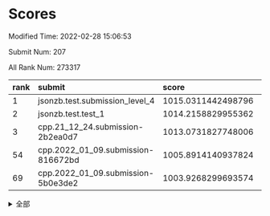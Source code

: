 # Scores

Modified Time: 2022-02-28 15:06:53

Submit Num: 207

All Rank Num: 273317

| rank |               submit               |       score        |       sigma        | pk_num |
| :--- | :--------------------------------- | :----------------- | :----------------- | :----- |
| 1    | jsonzb.test.submission_level_4     | 1015.0311442498796 | 0.8364916018166845 | 5282   |
| 2    | jsonzb.test.test_1                 | 1014.2158829955362 | 0.821820475240805  | 5282   |
| 3    | cpp.21_12_24.submission-2b2ea0d7   | 1013.0731827748006 | 0.7902264653549349 | 5282   |
| 54   | cpp.2022_01_09.submission-816672bd | 1005.8914140937824 | 0.7303095316017889 | 5280   |
| 69   | cpp.2022_01_09.submission-5b0e3de2 | 1003.9268299693574 | 0.7141476654588266 | 5282   |


<details>
<summary>全部</summary>

| rank |                 submit                 |       score        |       sigma        | pk_num |
| :--- | :------------------------------------- | :----------------- | :----------------- | :----- |
| 1    | jsonzb.test.submission_level_4         | 1015.0311442498796 | 0.8364916018166845 | 5282   |
| 2    | jsonzb.test.test_1                     | 1014.2158829955362 | 0.821820475240805  | 5282   |
| 3    | cpp.21_12_24.submission-2b2ea0d7       | 1013.0731827748006 | 0.7902264653549349 | 5282   |
| 4    | gobigger.level_3.submission_level_3_22 | 1011.7720110505999 | 0.7664083753061011 | 5286   |
| 5    | gobigger.level_3.submission_level_3_28 | 1011.396515409212  | 0.760554985027137  | 5281   |
| 6    | gobigger.level_3.submission_level_3_39 | 1011.2333023001544 | 0.7664867437673105 | 5281   |
| 7    | gobigger.level_3.submission_level_3_42 | 1011.1011109491659 | 0.7564565141299642 | 5281   |
| 8    | gobigger.level_3.submission_level_3_33 | 1011.0807054369833 | 0.7749177503643042 | 5279   |
| 9    | gobigger.level_3.submission_level_3_40 | 1011.0481634863447 | 0.7562144722344165 | 5278   |
| 10   | gobigger.level_3.submission_level_3_19 | 1011.0325508300517 | 0.7700243696526762 | 5287   |
| 11   | gobigger.level_3.submission_level_3_0  | 1010.9766880718967 | 0.7582845682528828 | 5279   |
| 12   | gobigger.level_3.submission_level_3_25 | 1010.8908871267096 | 0.7667368818946984 | 5284   |
| 13   | gobigger.level_3.submission_level_3_5  | 1010.8751454374894 | 0.77822862706847   | 5282   |
| 14   | gobigger.level_3.submission_level_3_29 | 1010.7672717324315 | 0.7523441078753245 | 5280   |
| 15   | gobigger.level_3.submission_level_3_3  | 1010.7218659251581 | 0.7421964399613982 | 5283   |
| 16   | gobigger.level_3.submission_level_3_8  | 1010.6523679500409 | 0.7890156172508217 | 5282   |
| 17   | gobigger.level_3.submission_level_3_11 | 1010.6044267250802 | 0.7767040024137484 | 5279   |
| 18   | gobigger.level_3.submission_level_3_34 | 1010.5534597839485 | 0.7420018458284356 | 5279   |
| 19   | gobigger.level_3.submission_level_3_36 | 1010.5431021232623 | 0.787036621285373  | 5276   |
| 20   | gobigger.level_3.submission_level_3_24 | 1010.4410971027086 | 0.7528931878423452 | 5278   |
| 21   | gobigger.level_3.submission_level_3_12 | 1010.3966378511949 | 0.7454493640937209 | 5281   |
| 22   | gobigger.level_3.submission_level_3_30 | 1010.2198662057363 | 0.7619086741450254 | 5281   |
| 23   | gobigger.level_3.submission_level_3_23 | 1010.208821775771  | 0.7670779665618347 | 5283   |
| 24   | gobigger.level_3.submission_level_3_31 | 1010.1952853303023 | 0.7680462707588459 | 5281   |
| 25   | gobigger.level_3.submission_level_3_37 | 1010.1576859025552 | 0.76665483449525   | 5279   |
| 26   | gobigger.level_3.submission_level_3_15 | 1010.0975301073665 | 0.7620464226778182 | 5283   |
| 27   | gobigger.level_3.submission_level_3_38 | 1010.0700378420719 | 0.7507545202062763 | 5287   |
| 28   | gobigger.level_3.submission_level_3_4  | 1009.9629622295727 | 0.7397934679858128 | 5285   |
| 29   | gobigger.level_3.submission_level_3_49 | 1009.8701437282053 | 0.7539198358319792 | 5286   |
| 30   | gobigger.level_3.submission_level_3_41 | 1009.807242931584  | 0.7350186832942378 | 5284   |
| 31   | gobigger.level_3.submission_level_3_17 | 1009.8035442794028 | 0.7705532100353549 | 5284   |
| 32   | gobigger.level_3.submission_level_3_26 | 1009.8000042059888 | 0.7431677798969943 | 5284   |
| 33   | gobigger.level_3.submission_level_3_44 | 1009.7407543853077 | 0.744191563205867  | 5276   |
| 34   | gobigger.level_3.submission_level_3_20 | 1009.7086694318763 | 0.7712370686413428 | 5281   |
| 35   | gobigger.level_3.submission_level_3_46 | 1009.7042168162492 | 0.7576284266316965 | 5280   |
| 36   | gobigger.level_3.submission_level_3_16 | 1009.6664585414039 | 0.7542513502822253 | 5284   |
| 37   | gobigger.level_3.submission_level_3_45 | 1009.6407363837926 | 0.7435683575136615 | 5283   |
| 38   | gobigger.level_3.submission_level_3_2  | 1009.589713779463  | 0.7633729385562668 | 5283   |
| 39   | gobigger.level_3.submission_level_3_13 | 1009.4536239731361 | 0.7644709345938505 | 5282   |
| 40   | gobigger.level_3.submission_level_3_14 | 1009.365818920746  | 0.7526566408104337 | 5281   |
| 41   | gobigger.level_3.submission_level_3_10 | 1009.3396982425198 | 0.720801159732001  | 5279   |
| 42   | gobigger.level_3.submission_level_3_48 | 1009.3188176117433 | 0.756978809291494  | 5279   |
| 43   | gobigger.level_3.submission_level_3_35 | 1009.3071784195384 | 0.7444021885685673 | 5283   |
| 44   | gobigger.level_3.submission_level_3_1  | 1009.2690209120412 | 0.7805171096042862 | 5286   |
| 45   | gobigger.level_3.submission_level_3_32 | 1009.1943406747895 | 0.7561396128947099 | 5280   |
| 46   | gobigger.level_3.submission_level_3_9  | 1009.1685293385564 | 0.7346473123053369 | 5283   |
| 47   | gobigger.level_3.submission_level_3_6  | 1008.9876814264752 | 0.7395052061666231 | 5278   |
| 48   | gobigger.level_3.submission_level_3_18 | 1008.8915976485843 | 0.7646441485288511 | 5278   |
| 49   | gobigger.level_3.submission_level_3_21 | 1008.866903555546  | 0.7422143978451364 | 5279   |
| 50   | gobigger.level_3.submission_level_3_47 | 1008.7438357491961 | 0.7773912132587449 | 5278   |
| 51   | gobigger.level_3.submission_level_3_43 | 1008.3734061598199 | 0.7559990077419885 | 5283   |
| 52   | gobigger.level_3.submission_level_3_7  | 1008.334786026328  | 0.7446093149538477 | 5280   |
| 53   | gobigger.level_3.submission_level_3_27 | 1007.9700961685726 | 0.7355794803551592 | 5282   |
| 54   | cpp.2022_01_09.submission-816672bd     | 1005.8914140937824 | 0.7303095316017889 | 5280   |
| 55   | gobigger.level_1.submission_level_1_23 | 1004.9746030812258 | 0.7212792395793441 | 5284   |
| 56   | gobigger.level_1.submission_level_1_35 | 1004.7393440496913 | 0.7184783862485022 | 5280   |
| 57   | gobigger.level_1.submission_level_1_49 | 1004.546120989085  | 0.724046630871818  | 5280   |
| 58   | gobigger.level_1.submission_level_1_7  | 1004.4294343227506 | 0.7290463623430502 | 5277   |
| 59   | gobigger.level_1.submission_level_1_47 | 1004.2972057585769 | 0.7148479335908072 | 5282   |
| 60   | gobigger.level_1.submission_level_1_39 | 1004.2732151258216 | 0.7112510431487303 | 5283   |
| 61   | gobigger.level_1.submission_level_1_43 | 1004.22791875266   | 0.7214980178119681 | 5277   |
| 62   | gobigger.level_1.submission_level_1_36 | 1004.0973265589191 | 0.7195360594889405 | 5281   |
| 63   | gobigger.level_1.submission_level_1_8  | 1004.0966070952782 | 0.7109353605250508 | 5282   |
| 64   | gobigger.level_1.submission_level_1_33 | 1004.084375021425  | 0.7140327263300077 | 5278   |
| 65   | gobigger.level_1.submission_level_1_17 | 1004.0540599954237 | 0.72983071103192   | 5283   |
| 66   | gobigger.level_1.submission_level_1_19 | 1004.0118987149807 | 0.7208137468415257 | 5287   |
| 67   | gobigger.level_1.submission_level_1_45 | 1003.9871754479391 | 0.7271738939334863 | 5281   |
| 68   | gobigger.level_1.submission_level_1_10 | 1003.9671787524995 | 0.7244374845745553 | 5282   |
| 69   | cpp.2022_01_09.submission-5b0e3de2     | 1003.9268299693574 | 0.7141476654588266 | 5282   |
| 70   | gobigger.level_1.submission_level_1_29 | 1003.8796237305016 | 0.7215709969836371 | 5283   |
| 71   | gobigger.level_1.submission_level_1_40 | 1003.7525398030933 | 0.723166800384615  | 5279   |
| 72   | gobigger.level_1.submission_level_1_14 | 1003.7504010822779 | 0.7281986821433525 | 5287   |
| 73   | gobigger.level_1.submission_level_1_32 | 1003.7157242373092 | 0.7251529469959345 | 5283   |
| 74   | gobigger.level_1.submission_level_1_12 | 1003.6706955828447 | 0.7154229755519221 | 5281   |
| 75   | gobigger.level_1.submission_level_1_46 | 1003.6046951765396 | 0.7205319129879874 | 5286   |
| 76   | gobigger.level_1.submission_level_1_25 | 1003.5025058446608 | 0.7148179047575929 | 5283   |
| 77   | gobigger.level_1.submission_level_1_44 | 1003.4719346291773 | 0.7227167451894477 | 5281   |
| 78   | gobigger.level_1.submission_level_1_6  | 1003.4601552092188 | 0.7297015363400746 | 5283   |
| 79   | gobigger.level_1.submission_level_1_24 | 1003.4450486824339 | 0.7170624346222769 | 5283   |
| 80   | gobigger.level_1.submission_level_1_31 | 1003.4436251406714 | 0.72376582738665   | 5282   |
| 81   | gobigger.level_1.submission_level_1_27 | 1003.4235909851519 | 0.7162940580180617 | 5275   |
| 82   | gobigger.level_1.submission_level_1_26 | 1003.3702839197061 | 0.7188379877248109 | 5283   |
| 83   | gobigger.level_1.submission_level_1_38 | 1003.3690988861915 | 0.7157284635583419 | 5285   |
| 84   | gobigger.level_1.submission_level_1_34 | 1003.3224773046435 | 0.7108178305008417 | 5282   |
| 85   | gobigger.level_1.submission_level_1_13 | 1003.2168891838608 | 0.7171631656792568 | 5287   |
| 86   | gobigger.level_1.submission_level_1_11 | 1003.1811693952975 | 0.7158109982780609 | 5283   |
| 87   | gobigger.level_1.submission_level_1_1  | 1003.1368662626179 | 0.713913060151441  | 5281   |
| 88   | gobigger.level_1.submission_level_1_2  | 1003.0393694733704 | 0.7155935391993913 | 5278   |
| 89   | gobigger.level_1.submission_level_1_0  | 1003.0246055410026 | 0.7092054191789575 | 5277   |
| 90   | gobigger.level_1.submission_level_1_22 | 1002.9681342726433 | 0.7244946591219221 | 5284   |
| 91   | gobigger.level_1.submission_level_1_37 | 1002.951093945117  | 0.7257415488466569 | 5286   |
| 92   | gobigger.level_1.submission_level_1_3  | 1002.8770536871621 | 0.7241251526836574 | 5281   |
| 93   | gobigger.level_1.submission_level_1_48 | 1002.8170174820158 | 0.7199449239900857 | 5280   |
| 94   | gobigger.level_1.submission_level_1_41 | 1002.7685798620621 | 0.7122786884238206 | 5279   |
| 95   | gobigger.level_1.submission_level_1_9  | 1002.7399977902332 | 0.7237572571610997 | 5277   |
| 96   | gobigger.level_1.submission_level_1_42 | 1002.7066755888156 | 0.7244848162363977 | 5281   |
| 97   | gobigger.level_1.submission_level_1_30 | 1002.6940871854326 | 0.7028424500872905 | 5282   |
| 98   | gobigger.level_1.submission_level_1_18 | 1002.688729101679  | 0.7197725410960455 | 5281   |
| 99   | gobigger.level_1.submission_level_1_20 | 1002.6129799294221 | 0.7278220564192157 | 5280   |
| 100  | gobigger.level_1.submission_level_1_4  | 1002.5215617261101 | 0.7221323115893421 | 5284   |
| 101  | gobigger.level_1.submission_level_1_21 | 1002.459436912565  | 0.7314673065322511 | 5283   |
| 102  | gobigger.level_1.submission_level_1_5  | 1002.4215022874822 | 0.7152123535489257 | 5281   |
| 103  | gobigger.level_1.submission_level_1_15 | 1002.3602839085042 | 0.7167435019159976 | 5285   |
| 104  | gobigger.level_1.submission_level_1_28 | 1002.1531971448954 | 0.717900640194775  | 5279   |
| 105  | gobigger.level_1.submission_level_1_16 | 1001.5863275074478 | 0.7071775826649986 | 5280   |
| 106  | gobigger.random.submission_random_40   | 997.0319600239912  | 0.7093476920164656 | 5284   |
| 107  | gobigger.random.submission_random_45   | 997.0283033587993  | 0.7111541869763107 | 5279   |
| 108  | gobigger.random.submission_random_24   | 997.0269501864751  | 0.7096877209879959 | 5282   |
| 109  | gobigger.random.submission_random_5    | 996.9378497423361  | 0.7150528113959603 | 5284   |
| 110  | gobigger.random.submission_random_15   | 996.8769600535499  | 0.7193306814356989 | 5280   |
| 111  | gobigger.random.submission_random_8    | 996.8709837942546  | 0.7132730789807133 | 5274   |
| 112  | gobigger.random.submission_random_20   | 996.8642153378304  | 0.7125807111763902 | 5282   |
| 113  | gobigger.random.submission_random_22   | 996.821821094764   | 0.7067067301402841 | 5277   |
| 114  | gobigger.random.submission_random_16   | 996.788056308053   | 0.7155864656655383 | 5283   |
| 115  | gobigger.random.submission_random_1    | 996.7307573727707  | 0.7029025995289832 | 5281   |
| 116  | gobigger.random.submission_random_25   | 996.7181775690531  | 0.7141955682240816 | 5284   |
| 117  | gobigger.random.submission_random_43   | 996.6112496238088  | 0.7012123736878518 | 5279   |
| 118  | gobigger.random.submission_random_36   | 996.5961117830245  | 0.7309938334822501 | 5280   |
| 119  | gobigger.random.submission_random_12   | 996.5397261063925  | 0.7170507019657952 | 5282   |
| 120  | gobigger.random.submission_random_26   | 996.5378202317457  | 0.7085286011467363 | 5282   |
| 121  | gobigger.random.submission_random_27   | 996.5357245380112  | 0.7008722254431483 | 5277   |
| 122  | gobigger.random.submission_random_49   | 996.5098181574499  | 0.7082040703497541 | 5283   |
| 123  | gobigger.random.submission_random_41   | 996.5069501118654  | 0.7140154393318082 | 5283   |
| 124  | gobigger.random.submission_random_18   | 996.4739451756393  | 0.7014470813656966 | 5282   |
| 125  | gobigger.random.submission_random_21   | 996.4686066993229  | 0.7043964782148743 | 5283   |
| 126  | gobigger.random.submission_random_35   | 996.3089599398305  | 0.7022578180164052 | 5278   |
| 127  | gobigger.random.submission_random_2    | 996.2907800627828  | 0.7058982624682949 | 5278   |
| 128  | gobigger.random.submission_random_32   | 996.27019830759    | 0.7083405967732612 | 5285   |
| 129  | gobigger.random.submission_random_10   | 996.2249627876955  | 0.7018074109626539 | 5285   |
| 130  | gobigger.random.submission_random_28   | 996.1305743208517  | 0.7220132643529197 | 5281   |
| 131  | gobigger.random.submission_random_9    | 996.0695450082695  | 0.6927083823628978 | 5280   |
| 132  | gobigger.random.submission_random_42   | 996.0575602265043  | 0.7031911873252402 | 5279   |
| 133  | gobigger.random.submission_random_31   | 996.0044928001605  | 0.722915775819477  | 5279   |
| 134  | gobigger.random.submission_random_38   | 995.9202790251525  | 0.716982847523927  | 5285   |
| 135  | gobigger.random.submission_random_23   | 995.9179811719225  | 0.706493140085331  | 5283   |
| 136  | gobigger.random.submission_random_17   | 995.8154565413673  | 0.7225772223148806 | 5281   |
| 137  | gobigger.random.submission_random_13   | 995.6447443821244  | 0.7209210441308973 | 5280   |
| 138  | gobigger.random.submission_random_0    | 995.4832903240226  | 0.7076336479418811 | 5279   |
| 139  | gobigger.random.submission_random_37   | 995.4656201526485  | 0.7014746866893743 | 5286   |
| 140  | gobigger.random.submission_random_48   | 995.4500614991323  | 0.7049215482299119 | 5276   |
| 141  | gobigger.random.submission_random_7    | 995.4063275254937  | 0.7017188275577595 | 5285   |
| 142  | gobigger.random.submission_random_34   | 995.372903736077   | 0.7096518047980079 | 5286   |
| 143  | gobigger.random.submission_random_11   | 995.3632265998285  | 0.7226781425357705 | 5278   |
| 144  | gobigger.random.submission_random_39   | 995.3262401720139  | 0.7156854593230322 | 5282   |
| 145  | gobigger.random.submission_random_29   | 995.3254993220924  | 0.7399694264285279 | 5287   |
| 146  | gobigger.random.submission_random_19   | 995.2739011648295  | 0.7267668321875378 | 5281   |
| 147  | gobigger.random.submission_random_3    | 995.2071586334913  | 0.7177359834200036 | 5281   |
| 148  | gobigger.random.submission_random_33   | 995.1049693122113  | 0.7054009390208176 | 5279   |
| 149  | gobigger.random.submission_random_47   | 995.0761299551066  | 0.6942756323882779 | 5278   |
| 150  | gobigger.random.submission_random_46   | 995.0466594434117  | 0.7019319474512777 | 5280   |
| 151  | gobigger.random.submission_random_44   | 995.0367405473626  | 0.7074377577482778 | 5277   |
| 152  | gobigger.random.submission_random_30   | 994.988476342917   | 0.7212883091894414 | 5281   |
| 153  | gobigger.random.submission_random_4    | 994.6978448267962  | 0.711741565502064  | 5279   |
| 154  | gobigger.random.submission_random_14   | 994.3356895430263  | 0.7094270063228935 | 5281   |
| 155  | gobigger.random.submission_random_6    | 994.2325531052297  | 0.7170780768553879 | 5283   |
| 156  | gobigger.level_2.submission_level_2_37 | 993.6021005855413  | 0.7194316683615637 | 5283   |
| 157  | gobigger.level_2.submission_level_2_34 | 993.476713235618   | 0.7486793835267058 | 5284   |
| 158  | gobigger.level_2.submission_level_2_33 | 993.02641738798    | 0.7278632686918161 | 5281   |
| 159  | gobigger.level_2.submission_level_2_18 | 993.0175643262331  | 0.7491671505315075 | 5282   |
| 160  | gobigger.level_2.submission_level_2_27 | 992.9509595562824  | 0.7560480955951803 | 5285   |
| 161  | gobigger.level_2.submission_level_2_48 | 992.8942814667599  | 0.78159680391596   | 5279   |
| 162  | gobigger.level_2.submission_level_2_1  | 992.7819059754468  | 0.7501198487365875 | 5280   |
| 163  | gobigger.level_2.submission_level_2_21 | 992.7804555989414  | 0.7199016692581215 | 5283   |
| 164  | gobigger.level_2.submission_level_2_46 | 992.7600241734058  | 0.7333764412798944 | 5284   |
| 165  | gobigger.level_2.submission_level_2_20 | 992.750512681237   | 0.7327890519197171 | 5286   |
| 166  | gobigger.level_2.submission_level_2_22 | 992.6908127900525  | 0.7419858836213786 | 5282   |
| 167  | gobigger.level_2.submission_level_2_11 | 992.6817619109925  | 0.741471977889598  | 5284   |
| 168  | gobigger.level_2.submission_level_2_43 | 992.6551610850171  | 0.733244524340685  | 5279   |
| 169  | gobigger.level_2.submission_level_2_24 | 992.4912676949398  | 0.7397276817168313 | 5286   |
| 170  | gobigger.level_2.submission_level_2_40 | 992.3606921859512  | 0.7338154688499936 | 5288   |
| 171  | gobigger.level_2.submission_level_2_38 | 992.2368545667546  | 0.7628527232571763 | 5286   |
| 172  | gobigger.level_2.submission_level_2_29 | 992.2124825878053  | 0.7422849254566519 | 5277   |
| 173  | gobigger.level_2.submission_level_2_16 | 992.1756835440311  | 0.7500342885751946 | 5281   |
| 174  | gobigger.level_2.submission_level_2_25 | 992.174552742148   | 0.7294344559441087 | 5284   |
| 175  | gobigger.level_2.submission_level_2_3  | 992.1057919216946  | 0.7471161123503287 | 5281   |
| 176  | gobigger.level_2.submission_level_2_28 | 992.1031227285112  | 0.7334000986289203 | 5283   |
| 177  | gobigger.level_2.submission_level_2_44 | 992.0707657221607  | 0.7379932589144647 | 5279   |
| 178  | gobigger.level_2.submission_level_2_6  | 991.9958716021956  | 0.7525164137145665 | 5283   |
| 179  | gobigger.level_2.submission_level_2_49 | 991.8291087598534  | 0.7320497338502926 | 5277   |
| 180  | gobigger.level_2.submission_level_2_42 | 991.8120729493104  | 0.7366376665070328 | 5284   |
| 181  | gobigger.level_2.submission_level_2_7  | 991.7803219124073  | 0.7380684087510023 | 5284   |
| 182  | gobigger.level_2.submission_level_2_14 | 991.7036050736848  | 0.7383271759639518 | 5278   |
| 183  | gobigger.level_2.submission_level_2_30 | 991.6527366258605  | 0.7483548086012597 | 5280   |
| 184  | gobigger.level_2.submission_level_2_13 | 991.6454868666508  | 0.7443675333491502 | 5282   |
| 185  | gobigger.level_2.submission_level_2_32 | 991.5492187921295  | 0.7624342675379324 | 5280   |
| 186  | gobigger.level_2.submission_level_2_36 | 991.5105728674362  | 0.7634601757908415 | 5277   |
| 187  | gobigger.level_2.submission_level_2_19 | 991.4726146953572  | 0.7399278413554208 | 5276   |
| 188  | gobigger.level_2.submission_level_2_17 | 991.4701416014713  | 0.768417375441146  | 5283   |
| 189  | gobigger.level_2.submission_level_2_12 | 991.4588452280481  | 0.7461475067911014 | 5287   |
| 190  | gobigger.level_2.submission_level_2_47 | 991.3959707811862  | 0.7489993878374067 | 5283   |
| 191  | gobigger.level_2.submission_level_2_23 | 991.3610527034763  | 0.7569932845984738 | 5285   |
| 192  | gobigger.level_2.submission_level_2_10 | 991.358792728813   | 0.7409293633448499 | 5282   |
| 193  | gobigger.level_2.submission_level_2_4  | 991.3580069036215  | 0.7461629371151303 | 5282   |
| 194  | gobigger.level_2.submission_level_2_15 | 991.3507229803467  | 0.7443025387763327 | 5278   |
| 195  | gobigger.level_2.submission_level_2_31 | 991.3282771669569  | 0.766862930969499  | 5281   |
| 196  | gobigger.level_2.submission_level_2_35 | 991.284023180612   | 0.7598765245986007 | 5277   |
| 197  | gobigger.level_2.submission_level_2_26 | 991.2088115008278  | 0.76927025418834   | 5286   |
| 198  | gobigger.level_2.submission_level_2_8  | 991.1852699962996  | 0.7702029849274712 | 5282   |
| 199  | gobigger.level_2.submission_level_2_5  | 991.1606324863312  | 0.7407332560910456 | 5281   |
| 200  | gobigger.level_2.submission_level_2_0  | 991.1095197185332  | 0.7458430958454035 | 5286   |
| 201  | gobigger.level_2.submission_level_2_41 | 990.8993933186658  | 0.7581891169688009 | 5283   |
| 202  | gobigger.level_2.submission_level_2_2  | 990.6711471388338  | 0.7752956246934933 | 5279   |
| 203  | gobigger.level_2.submission_level_2_39 | 990.4619568514645  | 0.7526887782713497 | 5283   |
| 204  | gobigger.level_2.submission_level_2_45 | 990.0867732442748  | 0.7503357627502734 | 5283   |
| 205  | gobigger.level_2.submission_level_2_9  | 989.9750262147091  | 0.7673947934724471 | 5278   |
| 206  | gobigger.none.submission_none_0        | 976.7151282583069  | 1.3531943041593615 | 5278   |
| 207  | gobigger.none.submission_none_1        | 973.9768642644402  | 1.5765833330273138 | 5281   |

</details>